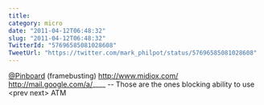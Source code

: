 ```yaml
---
title: 
category: micro
date: "2011-04-12T06:48:32"
slug: "2011-04-12T06:48:32"
TwitterId: "57696585081028608"
TweetUrl: "https://twitter.com/mark_philpot/status/57696585081028608"
---
```


[@Pinboard](https://twitter.com/Pinboard) (framebusting) http://www.midiox.com/
http://mail.google.com/a/____ -- Those are the ones blocking ability to use
&lt;prev next&gt; ATM
